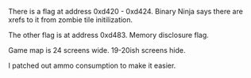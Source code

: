 There is a flag at address 0xd420 - 0xd424.  Binary Ninja says there are xrefs to it from zombie
tile initilization.

The other flag is at address 0xd483.  Memory disclosure flag.

Game map is 24 screens wide.  19-20ish screens hide.

I patched out ammo consumption to make it easier.


